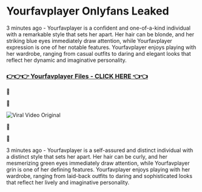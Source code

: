 # Yourfavplayer Onlyfans Leaked

<p>3 minutes ago - Yourfavplayer is a confident and one-of-a-kind individual with a remarkable style that sets her apart. Her hair can be blonde, and her striking blue eyes immediately draw attention, while Yourfavplayer expression is one of her notable features. Yourfavplayer enjoys playing with her wardrobe, ranging from casual outfits to daring and elegant looks that reflect her dynamic and imaginative personality.</p><p>
<h3><a href="https://fansleaks.com-getfree.pro/yourfavplayer" rel="nofollow">👉👉👉 Yourfavplayer Files - CLICK HERE 👈👈</a></h3>
<p>🔻</p>
<p>🔻</p> <p>
<a href="https://fansleaks.com-getfree.pro/yourfavplayer" rel="nofollow"><img src="https://i.imgur.com/0ZbtXZ5.gif" alt="Viral Video Original" style="max-width: 100%; display: inline-block;" data-target="animated-image.originalImage"></a>
<p>🔻</p>
<p>🔻</p> <p>3 minutes ago - Yourfavplayer is a self-assured and distinct individual with a distinct style that sets her apart. Her hair can be curly, and her mesmerizing green eyes immediately draw attention, while Yourfavplayer grin is one of her defining features. Yourfavplayer enjoys playing with her wardrobe, ranging from laid-back outfits to daring and sophisticated looks that reflect her lively and imaginative personality.</p>